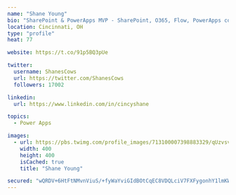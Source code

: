 ```yaml
---
name: "Shane Young"
bio: "SharePoint & PowerApps MVP - SharePoint, O365, Flow, PowerApps consulting? @PowerApps911 | Pure Snark? You found it."
location: Cincinnati, OH
type: "profile"
heat: 77

website: https://t.co/91p5BQ3pUe

twitter:
  username: ShanesCows
  url: https://twitter.com/ShanesCows
  followers: 17002

linkedin:
  url: https://www.linkedin.com/in/cincyshane

topics:
  - Power Apps

images:
  - url: https://pbs.twimg.com/profile_images/713100007398883329/qUzvsvQ3_400x400.jpg
    width: 400
    height: 400
    isCached: true
    title: "Shane Young"

secured: "wQRDV+6HtFtNMvnViuS/+fyWaYviGIdBOtCqEC8VDQLciV7FXFygonhY1lmKW6cCq8881gZJWqrFJJvUb2MU7EaF4HiIDw5n/e8LXOzIE9b/kCR/M8eBCyzmpT9vjuFdjyX0kd1NuMSPE1hDMJj1ojEvBRknrnRJZ5XtnPI+V3nJ0gWKmZMOq6ZoFRmDSulT+c0vz6+31R/UYqkpEa/kt03DkiE093PUxRCsSeZdtWpV0Jk/e8R4Wr9cPanucM+Si2peq3L7dh8SsNFpXgUyU0Xgaqh2IyFM7t/1DrvYccZzuGDYUwANXJn562McLUZXuYFU47/adsUBZBsbfmcWBA6BtHf7XSCfeSHaQujQUoVLBLn69A+PQObvH9DMUN5VOeHCljVJL7dEJPwnT0MOYR8x3zSRw0/gQ+MlWL1LXY4=;4WUmQsFH+y7wf9rhHgI6qQ=="
---
```


